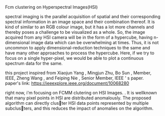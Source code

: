 Fcm clustering on Hyperspectral Images(HSI)

spectral imaging is the parallel acquisition of spatial and their corresponding spectral information in an image space and their combination thereof. It is kind of similar to an RGB colour image, but it has a lot more channels and thereby poses a challenge to be visualized as a whole.
So, the image acquired from any HSI camera will be in the form of a hypercube, having n-dimensional image data which can be overwhelming at times. Thus, it is not uncommon to apply dimensional-reduction techniques to the same and have many other approaches to process the hypercube. Here, if we try to focus on a single hyper-pixel, we would be able to plot a continuous spectrum data for the same.

this project inspired from Xiaojun Yang , Mingjun Zhu, Bo Sun , Member, IEEE, Zheng Wang , and Feiping Nie , Senior Member, IEEE ' s paper.
paper's link: https://ieeexplore.ieee.org/document/10068280

right now, i'm focusing on FCMM clutering on HSI Images. . It is wellknown that many pixel points in HSI are distributed
anomalously. The proposed algorithm can directly cluster HSI data points represented by multiple subclusters, and this reduces the impact of anomalies on the
algorithm.
